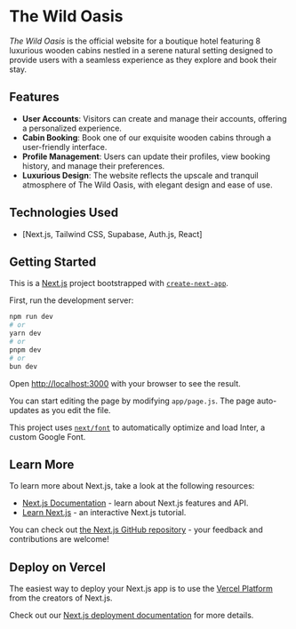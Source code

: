 # The Wild Oasis

*The Wild Oasis* is the official website for a boutique hotel featuring 8 luxurious wooden cabins nestled in a serene natural setting designed to provide users with a seamless experience as they explore and book their stay.

## Features

- **User Accounts**: Visitors can create and manage their accounts, offering a personalized experience.
- **Cabin Booking**: Book one of our exquisite wooden cabins through a user-friendly interface.
- **Profile Management**: Users can update their profiles, view booking history, and manage their preferences.
- **Luxurious Design**: The website reflects the upscale and tranquil atmosphere of The Wild Oasis, with elegant design and ease of use.

## Technologies Used

- [Next.js, Tailwind CSS, Supabase, Auth.js, React]

## Getting Started

This is a [Next.js](https://nextjs.org/) project bootstrapped with [`create-next-app`](https://github.com/vercel/next.js/tree/canary/packages/create-next-app).

First, run the development server:

```bash
npm run dev
# or
yarn dev
# or
pnpm dev
# or
bun dev
```

Open [http://localhost:3000](http://localhost:3000) with your browser to see the result.

You can start editing the page by modifying `app/page.js`. The page auto-updates as you edit the file.

This project uses [`next/font`](https://nextjs.org/docs/basic-features/font-optimization) to automatically optimize and load Inter, a custom Google Font.

## Learn More

To learn more about Next.js, take a look at the following resources:

- [Next.js Documentation](https://nextjs.org/docs) - learn about Next.js features and API.
- [Learn Next.js](https://nextjs.org/learn) - an interactive Next.js tutorial.

You can check out [the Next.js GitHub repository](https://github.com/vercel/next.js/) - your feedback and contributions are welcome!

## Deploy on Vercel

The easiest way to deploy your Next.js app is to use the [Vercel Platform](https://vercel.com/new?utm_medium=default-template&filter=next.js&utm_source=create-next-app&utm_campaign=create-next-app-readme) from the creators of Next.js.

Check out our [Next.js deployment documentation](https://nextjs.org/docs/deployment) for more details.
